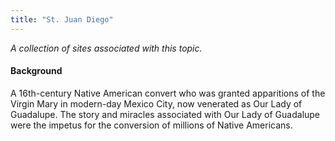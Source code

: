 ```yaml
---
title: "St. Juan Diego"
---
```



*A collection of sites associated with this topic.*

#### Background

A 16th-century Native American convert who was granted apparitions of the Virgin Mary in modern-day Mexico City, now venerated as Our Lady of Guadalupe.  The story and miracles associated with Our Lady of Guadalupe were the impetus for the conversion of millions of Native Americans.



